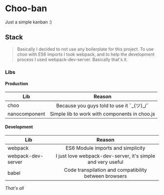 # Choo-ban
Just a simple kanban :)

## Stack
> Basically I decided to not use any boilerplate for this project. To use choo with ES6 imports I took webpack, and to help the development process I used webpack-dev-server. Basically that's it.

### Libs

#### Production
| Lib        | Reason           |
| ------------- |:-------------:|
| choo | Because you guys told to use it ¯\_(ツ)_/¯ |
| nanocomponent | Simple lib to work with components in choo.js |

#### Development 
| Lib        | Reason           |
| ------------- |:-------------:|
| webpack | ES6 Module imports and simplicity |
| webpack-dev-server | I just love webpack-dev-server, it's simple and very useful |
| babel | Code transpilation and compatibility between browsers |

_That's all_